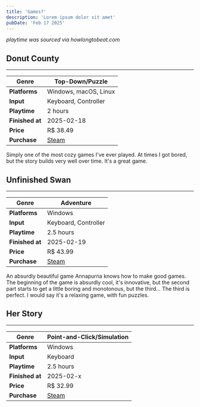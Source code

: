 ```yaml
---
title: 'Games?'
description: 'Lorem ipsum dolor sit amet'
pubDate: 'Feb 17 2025'
---
```


*playtime was sourced via howlongtobeat.com*

## Donut County

---

| **Genre**     | Top-Down/Puzzle |
|--------------|----------------|
| **Platforms** | Windows, macOS, Linux |
| **Input**     | Keyboard, Controller |
| **Playtime**  | 2 hours |
| **Finished at** | 2025-02-18 |
| **Price**     | R$ 38.49 |
| **Purchase**  | [Steam](https://store.steampowered.com/app/702670/Donut_County/) |

Simply one of the most cozy games I've ever played. At times I got bored, but the story builds very well over time. It's a great game.

## Unfinished Swan	

---

| **Genre**     | Adventure |
|--------------|----------------|
| **Platforms** | Windows |
| **Input**     | Keyboard, Controller |
| **Playtime**  | 2.5 hours |
| **Finished at** | 2025-02-19 |
| **Price**     | R$ 43.99 |
| **Purchase**  | [Steam](https://store.steampowered.com/app/1206430/The_Unfinished_Swan/) |

An absurdly beautiful game Annapurna knows how to make good games. The beginning of the game is absurdly cool, it's innovative, but the second part starts to get a little boring and monotonous, but the third... The third is perfect. I would say it's a relaxing game, with fun puzzles.

## Her Story

---

| **Genre**     | Point-and-Click/Simulation|
|--------------|----------------|
| **Platforms** | Windows |
| **Input**     | Keyboard |
| **Playtime**  | 2.5 hours |
| **Finished at** | 2025-02-x |
| **Price**     | R$ 32.99 |
| **Purchase**  | [Steam](https://store.steampowered.com/app/1206430/The_Unfinished_Swan/) |
